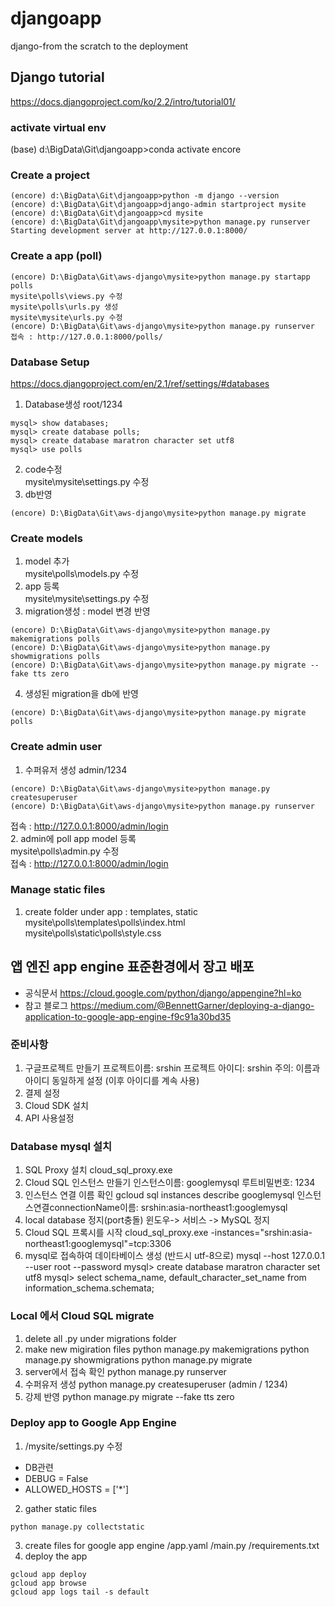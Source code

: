 # djangoapp
django-from the scratch to the deployment  
## Django tutorial
https://docs.djangoproject.com/ko/2.2/intro/tutorial01/

### activate virtual env
(base) d:\BigData\Git\djangoapp>conda activate encore


### Create a project
```
(encore) d:\BigData\Git\djangoapp>python -m django --version
(encore) d:\BigData\Git\djangoapp>django-admin startproject mysite
(encore) d:\BigData\Git\djangoapp>cd mysite
(encore) d:\BigData\Git\djangoapp\mysite>python manage.py runserver
Starting development server at http://127.0.0.1:8000/
```
### Create a app (poll)  
```
(encore) D:\BigData\Git\aws-django\mysite>python manage.py startapp polls
mysite\polls\views.py 수정
mysite\polls\urls.py 생성
mysite\mysite\urls.py 수정
(encore) D:\BigData\Git\aws-django\mysite>python manage.py runserver
접속 : http://127.0.0.1:8000/polls/
```
### Database Setup  
https://docs.djangoproject.com/en/2.1/ref/settings/#databases  
1. Database생성 root/1234  
```
mysql> show databases;
mysql> create database polls;
mysql> create database maratron character set utf8
mysql> use polls
```
2. code수정  
mysite\mysite\settings.py 수정  
3.  db반영  
```
(encore) D:\BigData\Git\aws-django\mysite>python manage.py migrate
```
### Create models  
1. model 추가   
mysite\polls\models.py 수정  
2. app 등록  
mysite\mysite\settings.py 수정  
3. migration생성 : model 변경 반영  
```
(encore) D:\BigData\Git\aws-django\mysite>python manage.py makemigrations polls
(encore) D:\BigData\Git\aws-django\mysite>python manage.py showmigrations polls
(encore) D:\BigData\Git\aws-django\mysite>python manage.py migrate --fake tts zero
```
4. 생성된 migration을 db에 반영 
```
(encore) D:\BigData\Git\aws-django\mysite>python manage.py migrate polls
```
### Create admin user  
1. 수퍼유저 생성 admin/1234  
```
(encore) D:\BigData\Git\aws-django\mysite>python manage.py createsuperuser 
(encore) D:\BigData\Git\aws-django\mysite>python manage.py runserver
```
접속 : http://127.0.0.1:8000/admin/login  
2. admin에 poll app model 등록    
mysite\polls\admin.py 수정  
접속 : http://127.0.0.1:8000/admin/login  
### Manage static files  
1. create folder under app : templates, static    
mysite\polls\templates\polls\index.html    
mysite\polls\static\polls\style.css    


## 앱 엔진 app engine 표준환경에서 장고 배포 
* 공식문서 
https://cloud.google.com/python/django/appengine?hl=ko
* 참고 블로그
https://medium.com/@BennettGarner/deploying-a-django-application-to-google-app-engine-f9c91a30bd35

### 준비사항
1. 구글프로젝트 만들기
프로젝트이름: srshin 프로젝트 아이디: srshin
주의: 이름과 아이디 동일하게 설정 (이후 아이디를 계속 사용)
2. 결제 설정
3. Cloud SDK 설치
4. API 사용설정

### Database mysql 설치 
1. SQL Proxy 설치
cloud_sql_proxy.exe
2. Cloud SQL 인스턴스 만들기
인스턴스이름: googlemysql
루트비밀번호: 1234
3. 인스턴스 연결 이름 확인
gcloud sql instances describe googlemysql
인스턴스연결connectionName이름: srshin:asia-northeast1:googlemysql
4. local database 정지(port충돌)
윈도우-> 서비스 -> MySQL 정지
5. Cloud SQL 프록시를 시작
cloud_sql_proxy.exe -instances="srshin:asia-northeast1:googlemysql"=tcp:3306
6. mysql로 접속하여 데이타베이스 생성 (반드시 utf-8으로)
mysql --host 127.0.0.1 --user root --password
mysql> create database maratron character set utf8
mysql> select schema_name, default_character_set_name from information_schema.schemata;

### Local 에서 Cloud SQL migrate
1. delete all .py under migrations folder
2. make new migiration files
python manage.py makemigrations
python manage.py showmigrations
python manage.py migrate
3. server에서 접속 확인
python manage.py runserver
4. 수퍼유저 생성
python manage.py createsuperuser (admin / 1234) 
5. 강제 반영
python manage.py migrate --fake tts zero

### Deploy app to Google App Engine
1. /mysite/settings.py 수정
* DB관련
* DEBUG = False
* ALLOWED_HOSTS = ['*']
2. gather static files
```
python manage.py collectstatic
```
3. create files for google app engine
/app.yaml
/main.py
/requirements.txt
4. deploy the app
```
gcloud app deploy
gcloud app browse
gcloud app logs tail -s default
```


